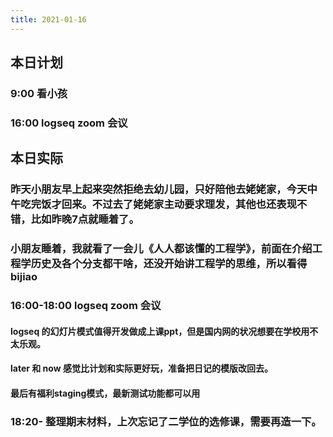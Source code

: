 ```yaml
---
title: 2021-01-16
---
```


## 本日计划
### 9:00 看小孩
### 16:00 logseq zoom 会议
## 本日实际
### 昨天小朋友早上起来突然拒绝去幼儿园，只好陪他去姥姥家，今天中午吃完饭才回来。不过去了姥姥家主动要求理发，其他也还表现不错，比如昨晚7点就睡着了。
### 小朋友睡着，我就看了一会儿《人人都该懂的工程学》，前面在介绍工程学历史及各个分支都干啥，还没开始讲工程学的思维，所以看得bijiao
### 16:00-18:00 logseq zoom 会议
#### logseq 的幻灯片模式值得开发做成上课ppt，但是国内网的状况想要在学校用不太乐观。
#### later 和 now 感觉比计划和实际更好玩，准备把日记的模版改回去。
#### 最后有福利staging模式，最新测试功能都可以用
### 18:20- 整理期末材料，上次忘记了二学位的选修课，需要再造一下。
